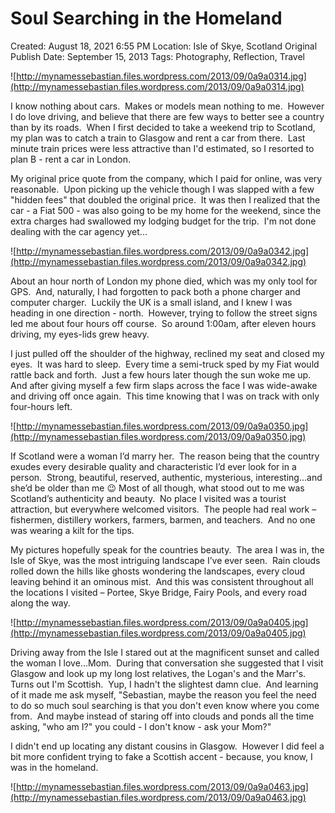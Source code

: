 # Soul Searching in the Homeland

Created: August 18, 2021 6:55 PM
Location: Isle of Skye, Scotland
Original Publish Date: September 15, 2013
Tags: Photography, Reflection, Travel

![http://mynamessebastian.files.wordpress.com/2013/09/0a9a0314.jpg](http://mynamessebastian.files.wordpress.com/2013/09/0a9a0314.jpg)

I know nothing about cars.  Makes or models mean nothing to me.  However I do love driving, and believe that there are few ways to better see a country than by its roads.  When I first decided to take a weekend trip to Scotland, my plan was to catch a train to Glasgow and rent a car from there.  Last minute train prices were less attractive than I'd estimated, so I resorted to plan B - rent a car in London.

My original price quote from the company, which I paid for online, was very reasonable.  Upon picking up the vehicle though I was slapped with a few "hidden fees" that doubled the original price.  It was then I realized that the car - a Fiat 500 - was also going to be my home for the weekend, since the extra charges had swallowed my lodging budget for the trip.  I'm not done dealing with the car agency yet...

![http://mynamessebastian.files.wordpress.com/2013/09/0a9a0342.jpg](http://mynamessebastian.files.wordpress.com/2013/09/0a9a0342.jpg)

About an hour north of London my phone died, which was my only tool for GPS.  And, naturally, I had forgotten to pack both a phone charger and computer charger.  Luckily the UK is a small island, and I knew I was heading in one direction - north.  However, trying to follow the street signs led me about four hours off course.  So around 1:00am, after eleven hours driving, my eyes-lids grew heavy.

I just pulled off the shoulder of the highway, reclined my seat and closed my eyes.  It was hard to sleep.  Every time a semi-truck sped by my Fiat would rattle back and forth.  Just a few hours later though the sun woke me up.  And after giving myself a few firm slaps across the face I was wide-awake and driving off once again.  This time knowing that I was on track with only four-hours left.

![http://mynamessebastian.files.wordpress.com/2013/09/0a9a0350.jpg](http://mynamessebastian.files.wordpress.com/2013/09/0a9a0350.jpg)

If Scotland were a woman I’d marry her.  The reason being that the country exudes every desirable quality and characteristic I’d ever look for in a person.  Strong, beautiful, reserved, authentic, mysterious, interesting…and she’d be older than me 😉 Most of all though, what stood out to me was Scotland’s authenticity and beauty.  No place I visited was a tourist attraction, but everywhere welcomed visitors.  The people had real work – fishermen, distillery workers, farmers, barmen, and teachers.  And no one was wearing a kilt for the tips.

My pictures hopefully speak for the countries beauty.  The area I was in, the Isle of Skye, was the most intriguing landscape I’ve ever seen.  Rain clouds rolled down the hills like ghosts wondering the landscapes, every cloud leaving behind it an ominous mist.  And this was consistent throughout all the locations I visited – Portee, Skye Bridge, Fairy Pools, and every road along the way.

![http://mynamessebastian.files.wordpress.com/2013/09/0a9a0405.jpg](http://mynamessebastian.files.wordpress.com/2013/09/0a9a0405.jpg)

Driving away from the Isle I stared out at the magnificent sunset and called the woman I love...Mom.  During that conversation she suggested that I visit Glasgow and look up my long lost relatives, the Logan's and the Marr's.  Turns out I'm Scottish.  Yup, I hadn't the slightest damn clue.  And learning of it made me ask myself, "Sebastian, maybe the reason you feel the need to do so much soul searching is that you don't even know where you come from.  And maybe instead of staring off into clouds and ponds all the time asking, "who am I?" you could - I don't know - ask your Mom?"

I didn't end up locating any distant cousins in Glasgow.  However I did feel a bit more confident trying to fake a Scottish accent - because, you know, I was in the homeland.

![http://mynamessebastian.files.wordpress.com/2013/09/0a9a0463.jpg](http://mynamessebastian.files.wordpress.com/2013/09/0a9a0463.jpg)